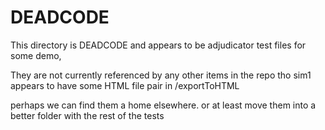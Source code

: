 # DEADCODE

This directory is DEADCODE and appears to be adjudicator test files for some demo,

They are not currently referenced by any other items in the repo
tho sim1 appears to have some HTML file pair in /exportToHTML

 perhaps we can find them a home elsewhere.
or at least move them into a better folder with the rest of the tests